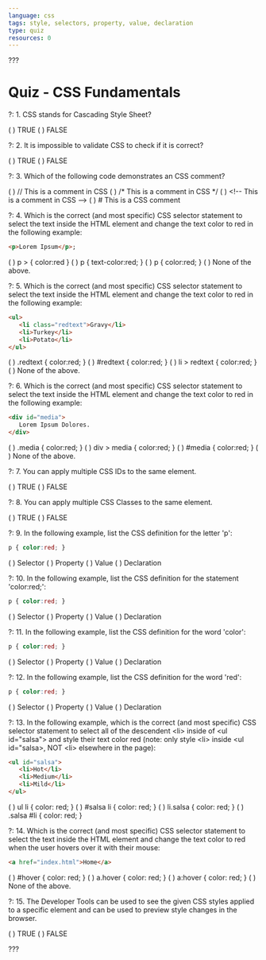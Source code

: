 ```yaml
---
language: css
tags: style, selectors, property, value, declaration
type: quiz
resources: 0
---
```


???

# Quiz - CSS Fundamentals

?: 1. CSS stands for Cascading Style Sheet?

( ) TRUE
( ) FALSE

?: 2. It is impossible to validate CSS to check if it is correct?

( ) TRUE
( ) FALSE

?: 3. Which of the following code demonstrates an CSS comment?

( ) // This is a comment in CSS
( ) /* This is a comment in CSS */
( ) &lt;!-- This is a comment in CSS --&gt;
( ) # This is a CSS comment

?: 4. Which is the correct (and most specific) CSS selector statement to select the text inside the HTML element and change the text color to red in the following example:

```html
<p>Lorem Ipsum</p>;
```

( ) p &gt; { color:red }
( ) p { text-color:red; }
( ) p { color:red; }
( ) None of the above.

?: 5. Which is the correct (and most specific) CSS selector statement to select the text inside the HTML element and change the text color to red in the following example:

```html
<ul>
   <li class="redtext">Gravy</li>
   <li>Turkey</li>
   <li>Potato</li>
</ul>
```

( ) .redtext { color:red; }
( ) #redtext { color:red; }
( ) li &gt; redtext { color:red; }
( ) None of the above.

?: 6. Which is the correct (and most specific) CSS selector statement to select the text inside the HTML element and change the text color to red in the following example:

```html
<div id="media">
   Lorem Ipsum Dolores.
</div>
```

( ) .media { color:red; }
( ) div &gt; media { color:red; }
( ) #media { color:red; }
( ) None of the above.

?: 7. You can apply multiple CSS IDs to the same element.

( ) TRUE
( ) FALSE

?: 8. You can apply multiple CSS Classes to the same element.

( ) TRUE
( ) FALSE

?: 9. In the following example, list the CSS definition for the letter 'p':

```css
p { color:red; }
```

( ) Selector
( ) Property
( ) Value
( ) Declaration

?: 10. In the following example, list the CSS definition for the statement 'color:red;':

```css
p { color:red; }
```

( ) Selector
( ) Property
( ) Value
( ) Declaration

?: 11. In the following example, list the CSS definition for the word 'color':

```css
p { color:red; }
```

( ) Selector
( ) Property
( ) Value
( ) Declaration

?: 12. In the following example, list the CSS definition for the word 'red':

```css
p { color:red; }
```

( ) Selector
( ) Property
( ) Value
( ) Declaration

?: 13. In the following example, which is the correct (and most specific) CSS selector statement to select all of the descendent &lt;li&gt; inside of  &lt;ul id="salsa"&gt; and style their text color red (note: only style &lt;li&gt; inside &lt;ul id="salsa&gt;, NOT &lt;li&gt; elsewhere in the page):

```html
<ul id="salsa">
   <li>Hot</li>
   <li>Medium</li>
   <li>Mild</li>
</ul>
```

( ) ul li { color: red; }
( ) #salsa li { color: red; }
( ) li.salsa { color: red; }
( ) .salsa #li { color: red; }

?: 14. Which is the correct (and most specific) CSS selector statement to select the text inside the HTML element and change the text color to red when the user hovers over it with their mouse:

```html
<a href="index.html">Home</a>
```

( ) #hover { color: red; }
( ) a.hover { color: red; }
( ) a:hover { color: red; }
( ) None of the above.

?: 15. The Developer Tools can be used to see the given CSS styles applied to a specific element and can be used to preview style changes in the browser.

( ) TRUE
( ) FALSE

???